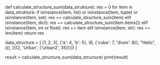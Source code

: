 def calculate_structure_sum(data_strukture):
    res = 0
    for item in data_strukture:
        if isinstance(item, list) or isinstance(item, tuple) or isinstance(item, set):
            res += calculate_structure_sum(item)
        elif isinstance(item, dict):
            res += calculate_structure_sum(item.items())
        elif isinstance(item, int or float):
            res += item
        elif isinstance(item, str):
            res += len(item)
    return res


data_structure = [
    [1, 2, 3],
    {'a': 4, 'b': 5},
    (6, {'cube': 7, 'drum': 8}),
    "Hello",
    ((), [{(2, 'Urban', ('Urban2', 35))}])
]

result = calculate_structure_sum(data_structure)
print(result)
